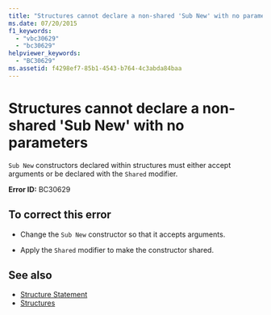 ```yaml
---
title: "Structures cannot declare a non-shared 'Sub New' with no parameters"
ms.date: 07/20/2015
f1_keywords: 
  - "vbc30629"
  - "bc30629"
helpviewer_keywords: 
  - "BC30629"
ms.assetid: f4298ef7-85b1-4543-b764-4c3abda84baa
---
```

# Structures cannot declare a non-shared 'Sub New' with no parameters
`Sub New` constructors declared within structures must either accept arguments or be declared with the `Shared` modifier.  
  
 **Error ID:** BC30629  
  
## To correct this error  
  
- Change the `Sub New` constructor so that it accepts arguments.  
  
- Apply the `Shared` modifier to make the constructor shared.  
  
## See also

- [Structure Statement](../../visual-basic/language-reference/statements/structure-statement.md)
- [Structures](../../visual-basic/programming-guide/language-features/data-types/structures.md)
